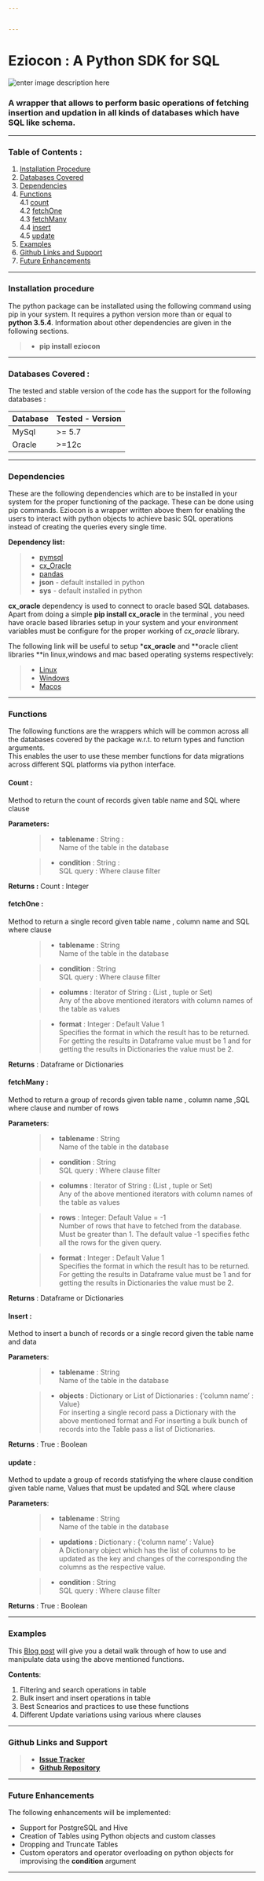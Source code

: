 ```yaml
---


---
```


<h1 id="eziocon--a-python-sdk-for-sql">Eziocon : A Python SDK for SQL</h1>
<p><img src="https://drive.google.com/uc?id=1vL42kbCl6D5zshCbMMyI5ncEsiACuaeq&amp;export=download" alt="enter image description here"></p>
<h3 id="a-wrapper-that-allows-to-perform-basic-operations-of-fetching-insertion-and-updation-in-all-kinds-of-databases-which-have-sql-like-schema.">A wrapper that allows to perform basic operations of fetching insertion and updation in all kinds of databases which have SQL like schema.</h3>
<hr>
<h3 id="table-of-contents-">Table of Contents :</h3>
<ol>
<li><a href="https://iyappan24.github.io/eziocon/#installation-procedure">Installation Procedure</a></li>
<li><a href="https://iyappan24.github.io/eziocon/#databases-covered-">Databases Covered</a></li>
<li><a href="https://iyappan24.github.io/eziocon/#dependencies">Dependencies</a></li>
<li><a href="https://iyappan24.github.io/eziocon/#functions">Functions</a><br>
4.1 <a href="https://iyappan24.github.io/eziocon/#count-">count</a><br>
4.2 <a href="https://iyappan24.github.io/eziocon/#fetchone-">fetchOne</a><br>
4.3 <a href="https://iyappan24.github.io/eziocon/#fetchmany-">fetchMany</a><br>
4.4  <a href="https://iyappan24.github.io/eziocon/#insert-">insert</a><br>
4.5 <a href="https://iyappan24.github.io/eziocon/#update-">update</a></li>
<li><a href="https://iyappan24.github.io/eziocon/#examples">Examples</a></li>
<li><a href="https://iyappan24.github.io/eziocon/#github-links-and-support">Github Links and Support</a></li>
<li><a href="https://iyappan24.github.io/eziocon/#future-enhancements">Future Enhancements</a></li>
</ol>
<hr>
<h3 id="installation-procedure">Installation procedure</h3>
<p>The python package can be installated using the following command using pip in your system. It requires a python version more than or equal to <strong>python 3.5.4</strong>. Information about other dependencies are given in the following sections.</p>
<blockquote>
<ul>
<li><strong>pip install eziocon</strong></li>
</ul>
</blockquote>
<hr>
<h3 id="databases-covered-">Databases Covered :</h3>
<p>The tested and stable version of the code has the support for the following databases :</p>

<table>
<thead>
<tr>
<th>Database</th>
<th>Tested - Version</th>
</tr>
</thead>
<tbody>
<tr>
<td>MySql</td>
<td>&gt;= 5.7</td>
</tr>
<tr>
<td>Oracle</td>
<td>&gt;=12c</td>
</tr>
</tbody>
</table><hr>
<h3 id="dependencies">Dependencies</h3>
<p>These are the following dependencies which are to be installed in your system for the proper functioning of the package. These can be done using pip commands.  Eziocon is a wrapper written above them for enabling the users to interact with python objects to achieve basic SQL operations instead of creating the queries every single time.</p>
<p><strong>Dependency list:</strong></p>
<blockquote>
<ul>
<li><a href="https://pypi.org/project/PyMySQL/">pymsql</a></li>
<li><a href="https://pypi.org/project/cx-Oracle/">cx_Oracle</a></li>
<li><a href="https://pypi.org/project/pandas/">pandas</a></li>
<li><strong>json</strong> - default installed in python</li>
<li><strong>sys</strong> - default installed in python</li>
</ul>
</blockquote>
<p><strong>cx_oracle</strong> dependency is used to connect to oracle based SQL databases. Apart from doing a simple <strong>pip install cx_oracle</strong> in the terminal , you need have oracle based libraries setup in your system and your environment variables must be configure for the proper working of <em>cx_oracle</em> library.</p>
<p>The following link will be useful to setup *<strong>cx_oracle</strong> and **oracle client libraries  **in linux,windows and mac based operating systems respectively:</p>
<blockquote>
<ul>
<li><a href="https://cx-oracle.readthedocs.io/en/latest/user_guide/installation.html#installing-cx-oracle-on-linux">Linux</a></li>
<li><a href="https://cx-oracle.readthedocs.io/en/latest/user_guide/installation.html#installing-cx-oracle-on-windows">Windows</a></li>
<li><a href="https://cx-oracle.readthedocs.io/en/latest/user_guide/installation.html#installing-cx-oracle-on-macos">Macos</a></li>
</ul>
</blockquote>
<hr>
<h3 id="functions">Functions</h3>
<p>The following functions are the wrappers which will be common across all the databases covered by the package w.r.t. to return types and function arguments.<br>
This enables the user to use these member functions for data migrations across different SQL platforms via python interface.</p>
<h4 id="count-">Count :</h4>
<p>Method to return the count of records given table name and SQL where clause</p>
<dl>
<dt><strong>Parameters:</strong></dt>
<dd>
<blockquote>
<ul>
<li><strong>tablename</strong> : String :<br>
Name of the table in the database</li>
</ul>
</blockquote>
<blockquote>
<ul>
<li><strong>condition</strong> : String :<br>
SQL query : Where clause filter</li>
</ul>
</blockquote>
</dd>
</dl>
<p><strong>Returns :</strong> Count : Integer</p>
<h4 id="fetchone-">fetchOne :</h4>
<dl>
<dt>Method to return a single record given table name , column name and SQL where clause</dt>
<dd>
<blockquote>
<ul>
<li><strong>tablename</strong> : String<br>
Name of the table in the database</li>
</ul>
</blockquote>
<blockquote>
<ul>
<li><strong>condition</strong> : String<br>
SQL query : Where clause filter</li>
</ul>
</blockquote>
<blockquote>
<ul>
<li><strong>columns</strong> : Iterator of String : (List , tuple or Set)<br>
Any of the above mentioned iterators with column names of the table as values</li>
</ul>
</blockquote>
<blockquote>
<ul>
<li><strong>format</strong> : Integer : Default Value 1<br>
Specifies the format in which the result has to be returned. For getting the results in Dataframe value must be 1 and for getting the results in Dictionaries  the value must be 2.</li>
</ul>
</blockquote>
</dd>
</dl>
<p><strong>Returns</strong> : Dataframe or Dictionaries</p>
<h4 id="fetchmany-">fetchMany :</h4>
<p>Method to return a group of  records given table name  , column name ,SQL where clause and number of rows</p>
<dl>
<dt><strong>Parameters</strong>:</dt>
<dd>
<blockquote>
<ul>
<li><strong>tablename</strong> : String<br>
Name of the table in the database</li>
</ul>
</blockquote>
<blockquote>
<ul>
<li><strong>condition</strong> : String<br>
SQL query : Where clause filter</li>
</ul>
</blockquote>
<blockquote>
<ul>
<li><strong>columns</strong> : Iterator of String : (List , tuple or Set)<br>
Any of the above mentioned iterators with column names of the table as values</li>
</ul>
</blockquote>
<blockquote>
<ul>
<li><strong>rows</strong> : Integer: Default Value = -1<br>
Number of rows that have to fetched from the database. Must be greater than 1. The default value -1 specifies fethc all the rows for the given query.</li>
</ul>
</blockquote>
<blockquote>
<ul>
<li><strong>format</strong> : Integer : Default Value 1<br>
Specifies the format in which the result has to be returned. For getting the results in Dataframe value must be 1 and for getting the results in Dictionaries  the value must be 2.</li>
</ul>
</blockquote>
</dd>
</dl>
<p><strong>Returns</strong> : Dataframe or Dictionaries</p>
<h4 id="insert-">Insert :</h4>
<p>Method to insert a bunch of records  or a single record given the table name  and data</p>
<dl>
<dt><strong>Parameters</strong>:</dt>
<dd>
<blockquote>
<ul>
<li><strong>tablename</strong> : String<br>
Name of the table in the database</li>
</ul>
</blockquote>
<blockquote>
<ul>
<li><strong>objects</strong> : Dictionary or List of Dictionaries : {‘column name’ : Value}<br>
For inserting a single record pass a Dictionary with the above mentioned format and For inserting a bulk bunch of records into the Table pass a list of Dictionaries.</li>
</ul>
</blockquote>
</dd>
</dl>
<p><strong>Returns</strong> : True : Boolean</p>
<h4 id="update-">update :</h4>
<p>Method to update a group of records statisfying the where clause condition  given table name, Values that must be updated and SQL where clause</p>
<dl>
<dt><strong>Parameters</strong>:</dt>
<dd>
<blockquote>
<ul>
<li><strong>tablename</strong> : String<br>
Name of the table in the database</li>
</ul>
</blockquote>
<blockquote>
<ul>
<li><strong>updations</strong> : Dictionary  : {‘column name’ : Value}<br>
A Dictionary object which has the list of columns to be updated as the key and changes  of the corresponding the  columns as the respective value.</li>
</ul>
</blockquote>
<blockquote>
<ul>
<li><strong>condition</strong> : String<br>
SQL query : Where clause filter</li>
</ul>
</blockquote>
</dd>
</dl>
<p><strong>Returns</strong> : True : Boolean</p>
<hr>
<h3 id="examples">Examples</h3>
<p>This  <a href="https://www.iyappanatwork.info/post/python-wrapper-for-sql">Blog post</a> will give you a detail walk through of how to use and  manipulate data using the above mentioned functions.</p>
<p><strong>Contents</strong>:</p>
<ol>
<li>Filtering and search operations in table</li>
<li>Bulk insert and insert operations in table</li>
<li>Best Scnearios  and practices to use these functions</li>
<li>Different Update variations using various where clauses</li>
</ol>
<hr>
<h3 id="github-links-and-support">Github Links and Support</h3>
<blockquote>
<ul>
<li><strong><a href="https://github.com/iyappan24/eziocon/issues">Issue Tracker</a></strong></li>
<li><strong><a href="https://github.com/iyappan24/eziocon">Github Repository</a></strong></li>
</ul>
</blockquote>
<hr>
<h3 id="future-enhancements">Future Enhancements</h3>
<p>The following enhancements will be implemented:</p>
<ul>
<li>Support for PostgreSQL and Hive</li>
<li>Creation of Tables using Python objects and custom classes</li>
<li>Dropping and Truncate Tables</li>
<li>Custom operators and operator overloading on python objects for improvising the <strong>condition</strong> argument</li>
</ul>
<hr>


